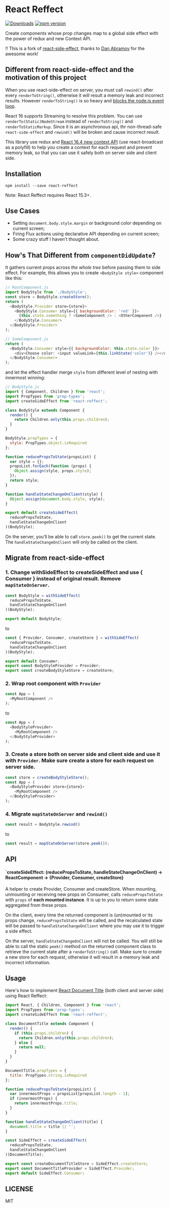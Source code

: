 # React Reffect

[![Downloads](https://img.shields.io/npm/dm/react-reffect.svg)](https://npmjs.com/react-reffect)
[![npm version](https://img.shields.io/npm/v/react-reffect.svg?style=flat)](https://www.npmjs.com/package/react-reffect)

Create components whose prop changes map to a global side effect with the power of redux and new Context API.

!! This is a fork of [react-side-effect](https://github.com/gaearon/react-side-effect), thanks to [Dan Abramov](http://github.com/gaearon) for the awesome work!

## Different from react-side-effect and the motivation of this project

When you use react-side-effect on server, you must call `rewind()` after every `renderToString()`, otherwise it will result a memory leak and incorrect results. However `renderToString()` is so heavy and [blocks the node.js event loop](https://medium.com/@markuretsky/asynchronous-react-server-side-rendering-813a934a1ad1).

React 16 supports Streaming to resolve this problem. You can use `renderTo(Static)NodeStream` instead of `renderToString()` and `renderToStaticMarkup`. Since it is an asynchronous api, thr non-thread-safe `react-side-effect` and `rewind()` will be broken and cause incorrect result.

This library use redux and [React 16.4 new context API](https://medium.com/dailyjs/reacts-%EF%B8%8F-new-context-api-70c9fe01596b) (use react-broadcast as a polyfill) to help you create a context for each request and prevent memory leak, so that you can use it safely both on server side and client side.

## Installation

```
npm install --save react-reffect
```

Note: React Reffect requires React 15.3+.

## Use Cases

* Setting `document.body.style.margin` or background color depending on current screen;
* Firing Flux actions using declarative API depending on current screen;
* Some crazy stuff I haven't thought about.

## How's That Different from `componentDidUpdate`?

It gathers current props across *the whole tree* before passing them to side effect. For example, this allows you to create `<BodyStyle style>` component like this:

```js
// RootComponent.js
import BodyStyle from './BodyStyle';
const store = BodyStyle.createStore();
return (
  <BodyStyle.Provider store={store}>
    <BodyStyle.Consumer style={{ backgroundColor: 'red' }}>
      {this.state.something ? <SomeComponent /> : <OtherComponent />}
    </BodyStyle.Consumer>
  </BodyStyle.Provider>
);

// SomeComponent.js
return (
  <BodyStyle.Consumer style={{ backgroundColor: this.state.color }}>
    <div>Choose color: <input valueLink={this.linkState('color')} /></div>
  </BodyStyle.Consumer>
);
```

and let the effect handler merge `style` from different level of nesting with innermost winning:

```js
// BodyStyle.js
import { Component, Children } from 'react';
import PropTypes from 'prop-types';
import createSideEffect from 'react-reffect';

class BodyStyle extends Component {
  render() {
    return Children.only(this.props.children);
  }
}

BodyStyle.propTypes = {
  style: PropTypes.object.isRequired
};

function reducePropsToState(propsList) {
  var style = {};
  propsList.forEach(function (props) {
    Object.assign(style, props.style);
  });
  return style;
}

function handleStateChangeOnClient(style) {
  Object.assign(document.body.style, style);
}

export default createSideEffect(
  reducePropsToState,
  handleStateChangeOnClient
)(BodyStyle);
```

On the server, you’ll be able to call `store.peek()` to get the current state. The `handleStateChangeOnClient` will only be called on the client.

## Migrate from react-side-effect

### 1. Change withSideEffect to createSideEffect and use { Consumer } instead of original result. Remove `mapStateOnServer`.

``` js
const BodyStyle = withSideEffect(
  reducePropsToState,
  handleStateChangeOnClient
)(BodyStyle);

export default BodyStyle;
```

to

``` js
const { Provider, Consumer, createStore } = withSideEffect(
  reducePropsToState,
  handleStateChangeOnClient
)(BodyStyle);

export default Consumer;
export const BodyStyleProvider = Provider;
export const createBodyStyleStore = createStore;
```

### 2. Wrap root component with `Provider`

``` js
const App = (
  <MyRootComponent />
);
```

to

``` js
const App = (
  <BodyStyleProvider>
    <MyRootComponent />
  </BodyStyleProvider>
);
```

### 3. Create a store both on server side and client side and use it with `Provider`. Make sure create a store for each request on server side.

``` js
const store = createBodyStyleStore();
const App = (
  <BodyStyleProvider store={store}>
    <MyRootComponent />
  </BodyStyleProvider>
);
```

### 4. Migrate `mapStateOnServer` and `rewind()`

``` js
const result = BodyStyle.rewind()
```

to

``` js
const result = mapStateOnServer(store.peek());
```

## API

#### `createSideEffect: (reducePropsToState, handleStateChangeOnClient) -> ReactComponent -> {Provider, Consumer, createStore}

A helper to create Provider, Consumer and createStore. When mounting, unmounting or receiving new props on Consumer, calls `reducePropsToState` with `props` of **each mounted instance**. It is up to you to return some state aggregated from these props.

On the client, every time the returned component is (un)mounted or its props change, `reducePropsToState` will be called, and the recalculated state will be passed to `handleStateChangeOnClient` where you may use it to trigger a side effect.

On the server, `handleStateChangeOnClient` will not be called. You will still be able to call the static `peek()` method on the returned component class to retrieve the current state after a `renderToString()` call. Make sure to create a new store for each request, otherwise it will result in a memory leak and incorrect information. 

## Usage

Here's how to implement [React Document Title](https://github.com/gaearon/react-document-title) (both client and server side) using React Reffect:

```js
import React, { Children, Component } from 'react';
import PropTypes from 'prop-types';
import createSideEffect from 'react-reffect';

class DocumentTitle extends Component {
  render() {
    if (this.props.children) {
      return Children.only(this.props.children);
    } else {
      return null;
    }
  }
}

DocumentTitle.propTypes = {
  title: PropTypes.string.isRequired
};

function reducePropsToState(propsList) {
  var innermostProps = propsList[propsList.length - 1];
  if (innermostProps) {
    return innermostProps.title;
  }
}

function handleStateChangeOnClient(title) {
  document.title = title || '';
}

const SideEffect = createSideEffect(
  reducePropsToState,
  handleStateChangeOnClient
)(DocumentTitle);

export const createDocumentTitleStore = SideEffect.createStore;
export const DocumentTitleProvider = SideEffect.Provider;
export default SideEffect.Consumer;
```

## LICENSE

MIT
